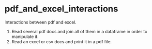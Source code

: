 # pdf_and_excel_interactions
Interactions between pdf and excel.


1. Read several pdf docs and join all of them in a dataframe in order to manipulate it.
2. Read an excel or csv docs and print it in a pdf file.
